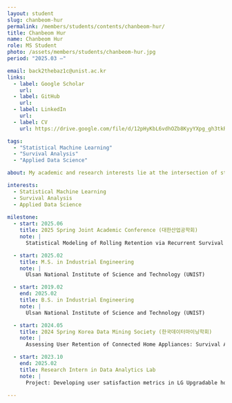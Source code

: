 ```yaml
---
layout: student
slug: chanbeom-hur
permalink: /members/students/contents/chanbeom-hur/
title: Chanbeom Hur
name: Chanbeom Hur
role: MS Student
photo: /assets/members/students/chanbeom-hur.jpg
period: "2025.03 —"

email: back2thebaz1c@unist.ac.kr
links:
  - label: Google Scholar
    url: 
  - label: GitHub
    url: 
  - label: LinkedIn
    url: 
  - label: CV
    url: https://drive.google.com/file/d/12pHyKbL6vdhOZb8KyyYXpg_gh3tkRJt9/view?usp=sharing

tags:
  - "Statistical Machine Learning"
  - "Survival Analysis"
  - "Applied Data Science"

about: My academic and research interests lie at the intersection of statistics and machine learning. I am particularly interested in applying statistical principles to deep learning models to uncover latent structures and patterns within empirical data.

interests:
  - Statistical Machine Learning
  - Survival Analysis
  - Applied Data Science
    
milestone:
  - start: 2025.06
    title: 2025 Spring Joint Academic Conference (대한산업공학회)
    note: |
      Statistical Modeling of Rolling Retention via Recurrent Survival Analysis

  - start: 2025.02
    title: M.S. in Industrial Engineering
    note: |
      Ulsan National Institute of Science and Technology (UNIST)

  - start: 2019.02
    end: 2025.02
    title: B.S. in Industrial Engineering
    note: |
      Ulsan National Institute of Science and Technology (UNIST)

  - start: 2024.05
    title: 2024 Spring Korea Data Mining Society (한국데이터마이닝학회)
    note: |
      Assessing User Retention of Connected Home Appliances: Survival Analysis

  - start: 2023.10
    end: 2025.02
    title: Research Intern in Data Analytics Lab
    note: |
      Project: Developing user satisfaction metrics in LG Upgradable home appliances
    
---
```


